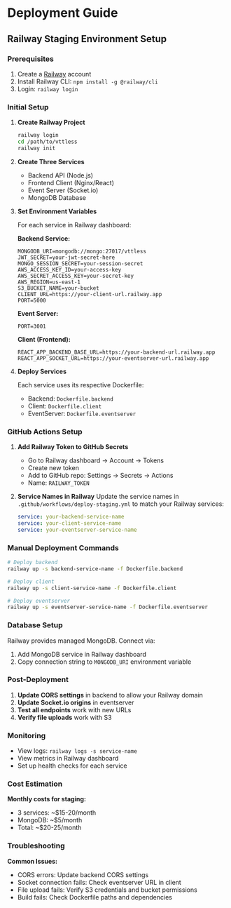# Deployment Guide

## Railway Staging Environment Setup

### Prerequisites
1. Create a [Railway](https://railway.app) account
2. Install Railway CLI: `npm install -g @railway/cli`
3. Login: `railway login`

### Initial Setup

1. **Create Railway Project**
   ```bash
   railway login
   cd /path/to/vttless
   railway init
   ```

2. **Create Three Services**
   - Backend API (Node.js)
   - Frontend Client (Nginx/React)
   - Event Server (Socket.io)
   - MongoDB Database

3. **Set Environment Variables**
   
   For each service in Railway dashboard:
   
   **Backend Service:**
   ```
   MONGODB_URI=mongodb://mongo:27017/vttless
   JWT_SECRET=your-jwt-secret-here
   MONGO_SESSION_SECRET=your-session-secret
   AWS_ACCESS_KEY_ID=your-access-key
   AWS_SECRET_ACCESS_KEY=your-secret-key
   AWS_REGION=us-east-1
   S3_BUCKET_NAME=your-bucket
   CLIENT_URL=https://your-client-url.railway.app
   PORT=5000
   ```
   
   **Event Server:**
   ```
   PORT=3001
   ```
   
   **Client (Frontend):**
   ```
   REACT_APP_BACKEND_BASE_URL=https://your-backend-url.railway.app
   REACT_APP_SOCKET_URL=https://your-eventserver-url.railway.app
   ```

4. **Deploy Services**
   
   Each service uses its respective Dockerfile:
   - Backend: `Dockerfile.backend`
   - Client: `Dockerfile.client` 
   - EventServer: `Dockerfile.eventserver`

### GitHub Actions Setup

1. **Add Railway Token to GitHub Secrets**
   - Go to Railway dashboard → Account → Tokens
   - Create new token
   - Add to GitHub repo: Settings → Secrets → Actions
   - Name: `RAILWAY_TOKEN`

2. **Service Names in Railway**
   Update the service names in `.github/workflows/deploy-staging.yml` to match your Railway services:
   ```yaml
   service: your-backend-service-name
   service: your-client-service-name  
   service: your-eventserver-service-name
   ```

### Manual Deployment Commands

```bash
# Deploy backend
railway up -s backend-service-name -f Dockerfile.backend

# Deploy client
railway up -s client-service-name -f Dockerfile.client

# Deploy eventserver  
railway up -s eventserver-service-name -f Dockerfile.eventserver
```

### Database Setup

Railway provides managed MongoDB. Connect via:
1. Add MongoDB service in Railway dashboard
2. Copy connection string to `MONGODB_URI` environment variable

### Post-Deployment

1. **Update CORS settings** in backend to allow your Railway domain
2. **Update Socket.io origins** in eventserver
3. **Test all endpoints** work with new URLs
4. **Verify file uploads** work with S3

### Monitoring

- View logs: `railway logs -s service-name`
- View metrics in Railway dashboard
- Set up health checks for each service

### Cost Estimation

**Monthly costs for staging:**
- 3 services: ~$15-20/month
- MongoDB: ~$5/month  
- Total: ~$20-25/month

### Troubleshooting

**Common Issues:**
- CORS errors: Update backend CORS settings
- Socket connection fails: Check eventserver URL in client
- File upload fails: Verify S3 credentials and bucket permissions
- Build fails: Check Dockerfile paths and dependencies